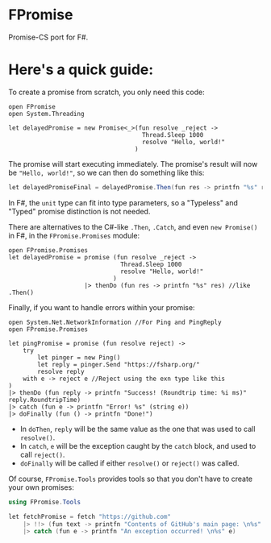 # FPromise
Promise-CS port for F#.


# Here's a quick guide:

To create a promise from scratch, you only need this code:

```f#
open FPromise
open System.Threading

let delayedPromise = new Promise<_>(fun resolve _reject ->
                                     Thread.Sleep 1000
                                     resolve "Hello, world!"
                                   )
```

The promise will start executing immediately. The promise's result will now be `"Hello, world!"`, so we can then do something like this:

```c#
let delayedPromiseFinal = delayedPromise.Then(fun res -> printfn "%s" res)
```

In F#, the `unit` type can fit into type parameters, so a "Typeless" and "Typed" promise distinction is not needed.

There are alternatives to the C#-like `.Then`, `.Catch`, and even `new Promise()` in F#, in the `FPromise.Promises` module:

```f#
open FPromise.Promises
let delayedPromise = promise (fun resolve _reject ->
                               Thread.Sleep 1000
                               resolve "Hello, world!"
                             )
                     |> thenDo (fun res -> printfn "%s" res) //like .Then()
```

Finally, if you want to handle errors within your promise:

```f#
open System.Net.NetworkInformation //For Ping and PingReply
open FPromise.Promises

let pingPromise = promise (fun resolve reject) -> 
    try
        let pinger = new Ping()
        let reply = pinger.Send "https://fsharp.org/"
        resolve reply
    with e -> reject e //Reject using the exn type like this
)
|> thenDo (fun reply -> printfn "Success! (Roundtrip time: %i ms)" reply.RoundtripTime)
|> catch (fun e -> printfn "Error! %s" (string e))
|> doFinally (fun () -> printfn "Done!")
```

- In `doThen`, `reply` will be the same value as the one that was used to call `resolve()`.
- In `catch`, `e` will be the exception caught by the `catch` block, and used to call `reject()`.
- `doFinally` will be called if either `resolve()` or `reject()` was called.

Of course, `FPromise.Tools` provides tools so that you don't have to create your own promises:

```c#
using FPromise.Tools 

let fetchPromise = fetch "https://github.com"
    |> !!> (fun text -> printfn "Contents of GitHub's main page: \n%s" text)
    |> catch (fun e -> printfn "An exception occurred! \n%s" e)
```
